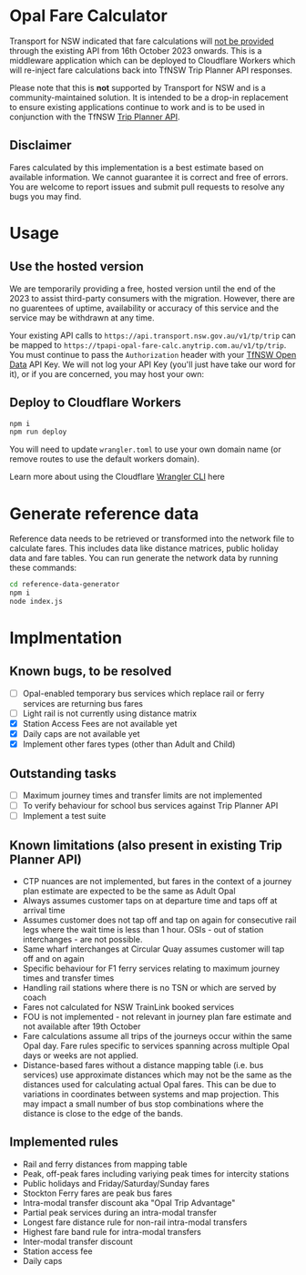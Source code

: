 # Opal Fare Calculator

Transport for NSW indicated that fare calculations will [not be provided](https://opendataforum.transport.nsw.gov.au/t/opal-fares-on-trip-planner-api-to-be-removed-16-october-2023/3534) through the existing API from 16th October 2023 onwards.  This is a middleware application which can be deployed to Cloudflare Workers which will re-inject fare calculations back into TfNSW Trip Planner API responses.

Please note that this is **not** supported by Transport for NSW and is a community-maintained solution. It is intended to be a drop-in replacement to ensure existing applications continue to work and is to be used in conjunction with the TfNSW [Trip Planner API](https://opendata.transport.nsw.gov.au/dataset/trip-planner-apis).

## Disclaimer

Fares calculated by this implementation is a best estimate based on available information.  We cannot guarantee it is correct and free of errors.  You are welcome to report issues and submit pull requests to resolve any bugs you may find.

# Usage

## Use the hosted version

We are temporarily providing a free, hosted version until the end of the 2023 to assist third-party consumers with the migration.  However, there are no guarentees of uptime, availability or accuracy of this service and the service may be withdrawn at any time.

Your existing API calls to `https://api.transport.nsw.gov.au/v1/tp/trip` can be mapped to `https://tpapi-opal-fare-calc.anytrip.com.au/v1/tp/trip`. You must continue to pass the `Authorization` header with your [TfNSW Open Data](https://opendata.transport.nsw.gov.au/) API Key.  We will not log your API Key (you'll just have take our word for it), or if you are concerned, you may host your own:

## Deploy to Cloudflare Workers

```bash
npm i
npm run deploy
```

You will need to update `wrangler.toml` to use your own domain name (or remove routes to use the default workers domain).

Learn more about using the Cloudflare [Wrangler CLI](https://developers.cloudflare.com/workers/get-started/guide/) here

# Generate reference data

Reference data needs to be retrieved or transformed into the network file to calculate fares.  This includes data like distance matrices, public holiday data and fare tables. You can run generate the network data by running these commands:

```bash
cd reference-data-generator
npm i
node index.js
```

# Implmentation

## Known bugs, to be resolved

- [ ] Opal-enabled temporary bus services which replace rail or ferry services are returning bus fares
- [ ] Light rail is not currently using distance matrix
- [x] Station Access Fees are not available yet
- [x] Daily caps are not available yet
- [x] Implement other fares types (other than Adult and Child)

## Outstanding tasks
- [ ] Maximum journey times and transfer limits are not implemented
- [ ] To verify behaviour for school bus services against Trip Planner API
- [ ] Implement a test suite

## Known limitations (also present in existing Trip Planner API)

* CTP nuances are not implemented, but fares in the context of a journey plan estimate are expected to be the same as Adult Opal
* Always assumes customer taps on at departure time and taps off at arrival time
* Assumes customer does not tap off and tap on again for consecutive rail legs where the wait time is less than 1 hour.  OSIs - out of station interchanges - are not possible.
* Same wharf interchanges at Circular Quay assumes customer will tap off and on again
* Specific behaviour for F1 ferry services relating to maximum journey times and transfer times
* Handling rail stations where there is no TSN or which are served by coach
* Fares not calculated for NSW TrainLink booked services
* FOU is not implemented - not relevant in journey plan fare estimate and not available after 19th October
* Fare calculations assume all trips of the journeys occur within the same Opal day. Fare rules specific to services spanning across multiple Opal days or weeks are not applied.
* Distance-based fares without a distance mapping table (i.e. bus services) use approximate distances which may not be the same as the distances used for calculating actual Opal fares. This can be due to variations in coordinates between systems and map projection. This may impact a small number of bus stop combinations where the distance is close to the edge of the bands.

## Implemented rules

* Rail and ferry distances from mapping table
* Peak, off-peak fares including variying peak times for intercity stations
* Public holidays and Friday/Saturday/Sunday fares
* Stockton Ferry fares are peak bus fares
* Intra-modal transfer discount aka "Opal Trip Advantage"
* Partial peak services during an intra-modal transfer
* Longest fare distance rule for non-rail intra-modal transfers
* Highest fare band rule for intra-modal transfers
* Inter-modal transfer discount
* Station access fee
* Daily caps